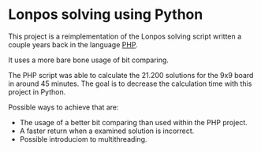 Lonpos solving using Python
===========================

This project is a reimplementation of the Lonpos solving script
written a couple years back in the language [PHP](https://github.com/wimulkeman/PHP_Lonpos_solver).

It uses a more bare bone usage of bit comparing.

The PHP script was able to calculate the 21.200 solutions
for the 9x9 board in around 45 minutes. The goal is to
decrease the calculation time with this project in Python.

Possible ways to achieve that are:
- The usage of a better bit comparing than used within
the PHP project.
- A faster return when a examined solution is incorrect.
- Possible introduciom to multithreading.

